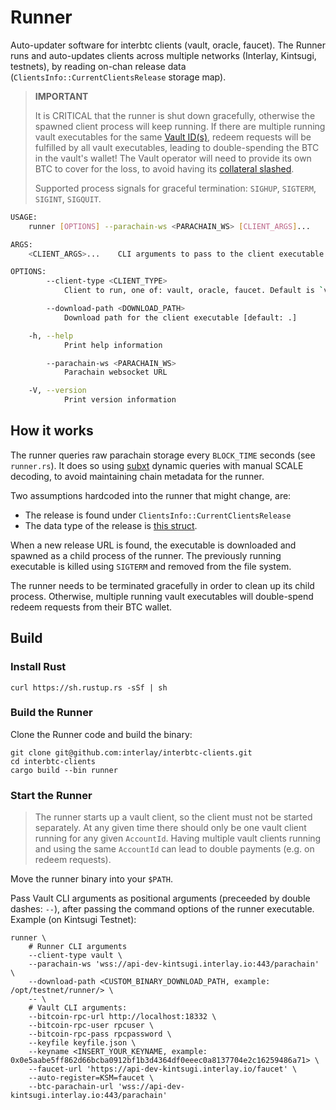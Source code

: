 # Runner

Auto-updater software for interbtc clients (vault, oracle, faucet). The Runner runs and auto-updates clients across multiple networks (Interlay, Kintsugi,
testnets), by reading on-chan release data (`ClientsInfo::CurrentClientsRelease` storage map).

> **IMPORTANT**
> 
> It is CRITICAL that the runner is shut down gracefully, otherwise the spawned client process will keep running. If there are multiple running vault executables for the same [Vault ID(s)](https://docs.interlay.io/#/vault/overview?id=multi-collateral-system), redeem requests will be fulfilled by all vault executables, leading to double-spending the BTC in the vault's wallet! The Vault operator will need to provide its own BTC to cover for the loss, to avoid having its [collateral slashed](https://docs.interlay.io/#/guides/bridge?id=_4-optional-retry-or-reimburse-your-request).
> 
> Supported process signals for graceful termination: `SIGHUP`, `SIGTERM`, `SIGINT`, `SIGQUIT`.


```bash
USAGE:
    runner [OPTIONS] --parachain-ws <PARACHAIN_WS> [CLIENT_ARGS]...

ARGS:
    <CLIENT_ARGS>...    CLI arguments to pass to the client executable

OPTIONS:
        --client-type <CLIENT_TYPE>
            Client to run, one of: vault, oracle, faucet. Default is `vault` [default: vault]

        --download-path <DOWNLOAD_PATH>
            Download path for the client executable [default: .]

    -h, --help
            Print help information

        --parachain-ws <PARACHAIN_WS>
            Parachain websocket URL

    -V, --version
            Print version information
```

## How it works
The runner queries raw parachain storage every `BLOCK_TIME` seconds (see `runner.rs`). It does so using [subxt](https://github.com/paritytech/subxt) dynamic queries with manual SCALE decoding, to avoid maintaining chain metadata for the runner. 

Two assumptions hardcoded into the runner that might change, are:
- The release is found under `ClientsInfo::CurrentClientsRelease`
- The data type of the release is [this struct](https://github.com/interlay/interbtc-clients/blob/ffc1ab995e488fbb11bb779a1f50281d700082e7/runner/src/runner.rs#L82).

When a new release URL is found, the executable is downloaded and spawned as a child process of the runner. The previously running executable is killed using `SIGTERM` and removed from the file system.

The runner needs to be terminated gracefully in order to clean up its child process. Otherwise, multiple running vault executables will double-spend redeem requests from their BTC wallet.

## Build

### Install Rust

```shell
curl https://sh.rustup.rs -sSf | sh
```

### Build the Runner

Clone the Runner code and build the binary:

```shell
git clone git@github.com:interlay/interbtc-clients.git
cd interbtc-clients
cargo build --bin runner
```

### Start the Runner

> The runner starts up a vault client, so the client must not be started separately. At any given time there should only be one vault client running for any given `AccountId`. Having multiple vault clients running and using the same `AccountId` can lead to double payments (e.g. on redeem requests).

Move the runner binary into your `$PATH`.

Pass Vault CLI arguments as positional arguments (preceeded by double dashes: `--`), after passing the command options of the runner executable. Example (on Kintsugi Testnet):

```shell
runner \
    # Runner CLI arguments
    --client-type vault \
    --parachain-ws 'wss://api-dev-kintsugi.interlay.io:443/parachain' \
    --download-path <CUSTOM_BINARY_DOWNLOAD_PATH, example: /opt/testnet/runner/> \
    -- \
    # Vault CLI arguments:
    --bitcoin-rpc-url http://localhost:18332 \
    --bitcoin-rpc-user rpcuser \
    --bitcoin-rpc-pass rpcpassword \
    --keyfile keyfile.json \
    --keyname <INSERT_YOUR_KEYNAME, example: 0x0e5aabe5ff862d66bcba0912bf1b3d4364df0eeec0a8137704e2c16259486a71> \
    --faucet-url 'https://api-dev-kintsugi.interlay.io/faucet' \
    --auto-register=KSM=faucet \
    --btc-parachain-url 'wss://api-dev-kintsugi.interlay.io:443/parachain'
```